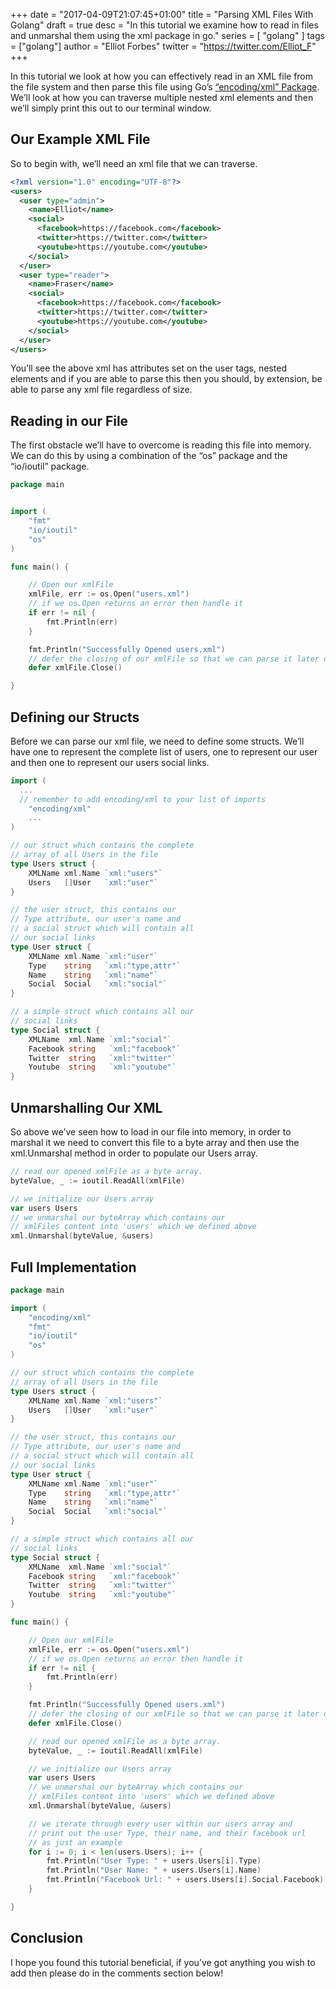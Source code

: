 +++
date = "2017-04-09T21:07:45+01:00"
title = "Parsing XML Files With Golang"
draft = true
desc = "In this tutorial we examine how to read in files and unmarshal them using the xml package in go."
series = [ "golang" ]
tags = ["golang"]
author = "Elliot Forbes"
twitter = "https://twitter.com/Elliot_F"
+++

In this tutorial we look at how you can effectively read in an XML file from the file system and then parse this file using Go’s [“encoding/xml” Package](https://golang.org/pkg/encoding/xml/). We’ll look at how you can traverse multiple nested xml elements and then we’ll simply print this out to our terminal window.

## Our Example XML File

So to begin with, we’ll need an xml file that we can traverse.

```xml
<?xml version="1.0" encoding="UTF-8"?>
<users>
  <user type="admin">
    <name>Elliot</name>
    <social>
      <facebook>https://facebook.com</facebook>
      <twitter>https://twitter.com</twitter>
      <youtube>https://youtube.com</youtube>
    </social>
  </user>  
  <user type="reader">
    <name>Fraser</name>
    <social>
      <facebook>https://facebook.com</facebook>
      <twitter>https://twitter.com</twitter>
      <youtube>https://youtube.com</youtube>
    </social>
  </user>  
</users>
```


You’ll see the above xml has attributes set on the user tags, nested elements and if you are able to parse this then you should, by extension, be able to parse any xml file regardless of size.

## Reading in our File

The first obstacle we’ll have to overcome is reading this file into memory. We can do this by using a combination of the “os” package and the “io/ioutil” package. 

```go
package main


import (
	"fmt"
	"io/ioutil"
	"os"
)

func main() {

	// Open our xmlFile
	xmlFile, err := os.Open("users.xml")
	// if we os.Open returns an error then handle it
	if err != nil {
		fmt.Println(err)
	}

	fmt.Println("Successfully Opened users.xml")
	// defer the closing of our xmlFile so that we can parse it later on
	defer xmlFile.Close()

}
```

## Defining our Structs

Before we can parse our xml file, we need to define some structs. We’ll have one to represent the complete list of users, one to represent our user and then one to represent our users social links.

```go
import (
  ... 
  // remember to add encoding/xml to your list of imports
	"encoding/xml"
	...
)

// our struct which contains the complete
// array of all Users in the file
type Users struct {
	XMLName xml.Name `xml:"users"`
	Users   []User   `xml:"user"`
}

// the user struct, this contains our
// Type attribute, our user's name and
// a social struct which will contain all
// our social links
type User struct {
	XMLName xml.Name `xml:"user"`
	Type    string   `xml:"type,attr"`
	Name    string   `xml:"name"`
	Social  Social   `xml:"social"`
}

// a simple struct which contains all our
// social links
type Social struct {
	XMLName  xml.Name `xml:"social"`
	Facebook string   `xml:"facebook"`
	Twitter  string   `xml:"twitter"`
	Youtube  string   `xml:"youtube"`
}
```

## Unmarshalling Our XML

So above we’ve seen how to load in our file into memory, in order to marshal it we need to convert this file to a byte array and then use the xml.Unmarshal method in order to populate our Users array.

```go
// read our opened xmlFile as a byte array.
byteValue, _ := ioutil.ReadAll(xmlFile)

// we initialize our Users array
var users Users
// we unmarshal our byteArray which contains our
// xmlFiles content into 'users' which we defined above
xml.Unmarshal(byteValue, &users)
```

## Full Implementation

```go
package main

import (
	"encoding/xml"
	"fmt"
	"io/ioutil"
	"os"
)

// our struct which contains the complete
// array of all Users in the file
type Users struct {
	XMLName xml.Name `xml:"users"`
	Users   []User   `xml:"user"`
}

// the user struct, this contains our
// Type attribute, our user's name and
// a social struct which will contain all
// our social links
type User struct {
	XMLName xml.Name `xml:"user"`
	Type    string   `xml:"type,attr"`
	Name    string   `xml:"name"`
	Social  Social   `xml:"social"`
}

// a simple struct which contains all our
// social links
type Social struct {
	XMLName  xml.Name `xml:"social"`
	Facebook string   `xml:"facebook"`
	Twitter  string   `xml:"twitter"`
	Youtube  string   `xml:"youtube"`
}

func main() {

	// Open our xmlFile
	xmlFile, err := os.Open("users.xml")
	// if we os.Open returns an error then handle it
	if err != nil {
		fmt.Println(err)
	}

	fmt.Println("Successfully Opened users.xml")
	// defer the closing of our xmlFile so that we can parse it later on
	defer xmlFile.Close()

	// read our opened xmlFile as a byte array.
	byteValue, _ := ioutil.ReadAll(xmlFile)

	// we initialize our Users array
	var users Users
	// we unmarshal our byteArray which contains our
	// xmlFiles content into 'users' which we defined above
	xml.Unmarshal(byteValue, &users)

	// we iterate through every user within our users array and
	// print out the user Type, their name, and their facebook url
	// as just an example
	for i := 0; i < len(users.Users); i++ {
		fmt.Println("User Type: " + users.Users[i].Type)
		fmt.Println("User Name: " + users.Users[i].Name)
		fmt.Println("Facebook Url: " + users.Users[i].Social.Facebook)
	}

}
```

## Conclusion

I hope you found this tutorial beneficial, if you’ve got anything you wish to add then please do in the comments section below!